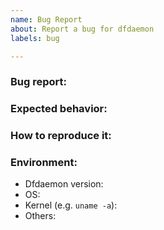 ```yaml
---
name: Bug Report
about: Report a bug for dfdaemon
labels: bug

---
```


### Bug report:

<!-- Please describe what is actually happening -->

### Expected behavior:

<!-- Please describe what you expect to happen -->

### How to reproduce it:

<!-- How can a maintainer reproduce this issue (please be detailed) -->

### Environment:

- Dfdaemon version:
- OS:
- Kernel (e.g. `uname -a`):
- Others:
